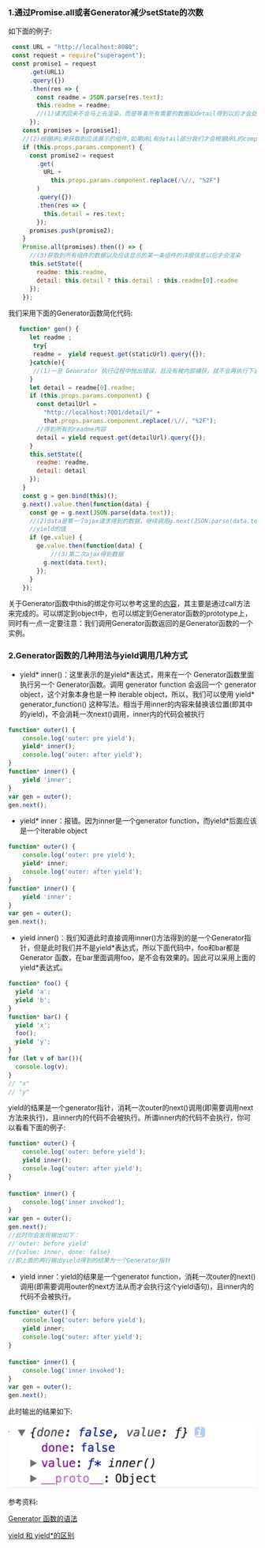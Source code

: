 ### 1.通过Promise.all或者Generator减少setState的次数
如下面的例子:

```js
 const URL = "http://localhost:8080";
 const request = require("superagent");
 const promise1 = request
      .get(URL1)
      .query({})
      .then(res => {
        const readme = JSON.parse(res.text);
        this.readme = readme;
        //(1)请求回来不会马上去渲染，而是等着所有需要的数据如detail得到以后才会处理
      });
    const promises = [promise1];
    //(2)根据URL来获取到应该展示的组件,如果URL有detail部分我们才会根据URL的component获取组件的详细信息
    if (this.props.params.component) {
      const promise2 = request
        .get(
          URL +
            this.props.params.component.replace(/\//, "%2F")
        )
        .query({})
        .then(res => {
          this.detail = res.text;
        });
      promises.push(promise2);
    }
    Promise.all(promises).then(() => {
      //(3)获取到所有组件的数据以及应该显示的某一条组件的详细信息以后才会渲染
      this.setState({
        readme: this.readme,
        detail: this.detail ? this.detail : this.readme[0].readme
      });
    });
```
我们采用下面的Generator函数简化代码:
```js
   function* gen() {
      let readme ;
       try{
       readme =  yield request.get(staticUrl).query({});
      }catch(e){
       //(1)一旦 Generator 执行过程中抛出错误，且没有被内部捕获，就不会再执行下去了
      }
      let detail = readme[0].readme;
      if (this.props.params.component) {
        const detailUrl =
          "http://localhost:7001/detail/" +
          that.props.params.component.replace(/\//, "%2F");
        //得到所有的readme内容
        detail = yield request.get(detailUrl).query({});
      }
      this.setState({
        readme: readme,
        detail: detail
      });
    }
    const g = gen.bind(this)();
    g.next().value.then(function(data) {
      const ge = g.next(JSON.parse(data.text));
      //(2)data是第一个ajax请求得到的数据，继续调用g.next(JSON.parse(data.text))将数据传入到变量readme中并开始执行第二个
      //yield的值
      if (ge.value) {
        ge.value.then(function(data) {
            //(3)第二次ajax得到数据
          g.next(data.text);
        });
      }
    });
```
关于Generator函数中this的绑定你可以参考这里的[内容](http://es6.ruanyifeng.com/#docs/generator)，其主要是通过call方法来完成的。可以绑定到object中，也可以绑定到Generator函数的prototype上，同时有一点一定要注意：我们调用Generator函数返回的是Generator函数的一个实例。

### 2.Generator函数的几种用法与yield调用几种方式

- yield\* inner()：这里表示的是yield\*表达式，用来在一个 Generator函数里面执行另一个 Generator函数。调用 generator function 会返回一个 generator object，这个对象本身也是一种 iterable object，所以，我们可以使用 yield\* generator_function() 这种写法。相当于用inner的内容来替换该位置(即其中的yield)，不会消耗一次next()调用，inner内的代码会被执行
```js
function* outer() {
    console.log('outer: pre yield');
    yield* inner();
    console.log('outer: after yield');
}
function* inner() {
    yield 'inner';
}
var gen = outer();
gen.next();
```
- yield\* inner：报错。因为inner是一个generator function，而yield*后面应该是一个iterable object
```js
function* outer() {
    console.log('outer: pre yield');
    yield* inner;
    console.log('outer: after yield');
}
function* inner() {
    yield 'inner';
}
var gen = outer();
gen.next();
```
- yield inner()：我们知道此时直接调用inner()方法得到的是一个Generator指针，但是此时我们并不是yield\*表达式，所以下面代码中，foo和bar都是 Generator 函数，在bar里面调用foo，是不会有效果的。因此可以采用上面的yield\*表达式。
```js
function* foo() {
  yield 'a';
  yield 'b';
}
function* bar() {
  yield 'x';
  foo();
  yield 'y';
}
for (let v of bar()){
  console.log(v);
}
// "x"
// "y"
```
yield的结果是一个generator指针，消耗一次outer的next()调用(即需要调用next方法来执行)，且inner内的代码不会被执行。所谓inner内的代码不会执行，你可以看看下面的例子:
```js
function* outer() {
    console.log('outer: before yield');
    yield inner();
    console.log('outer: after yield');
}

function* inner() {
    console.log('inner invoked');
}
var gen = outer();
gen.next();
//此时你会发现输出如下：
//'outer: before yield'
//{value: inner, done: false}
//即上面的两行输出yield得到的结果为一个Generator指针
```

- yield inner：yield的结果是一个generator function，消耗一次outer的next()调用(即需要调用outer的next方法从而才会执行这个yield语句)，且inner内的代码不会被执行。
```js
function* outer() {
    console.log('outer: before yield');
    yield inner;
    console.log('outer: after yield');
}

function* inner() {
    console.log('inner invoked');
}
var gen = outer();
gen.next();
```
此时输出的结果如下:

![](./static/generator.png)





参考资料:

[Generator 函数的语法](http://es6.ruanyifeng.com/#docs/generator)

[yield 和 yield*的区别](https://segmentfault.com/a/1190000003982531)
